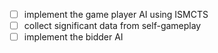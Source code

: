 - [ ] implement the game player AI using ISMCTS
- [ ] collect significant data from self-gameplay
- [ ] implement the bidder AI
